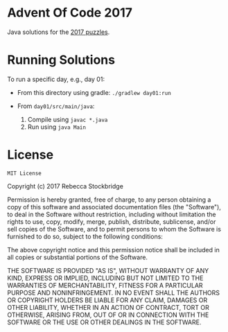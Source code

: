 # Advent Of Code 2017

Java solutions for the [2017 puzzles](http://adventofcode.com/2017).


# Running Solutions

To run a specific day, e.g., day 01:

* From this directory using gradle: `./gradlew day01:run`

* From `day01/src/main/java`:
	1. Compile using `javac *.java`
	2. Run using `java Main`

# License

	MIT License

Copyright (c) 2017 Rebecca Stockbridge

Permission is hereby granted, free of charge, to any person obtaining a copy
of this software and associated documentation files (the "Software"), to deal
in the Software without restriction, including without limitation the rights
to use, copy, modify, merge, publish, distribute, sublicense, and/or sell
copies of the Software, and to permit persons to whom the Software is
furnished to do so, subject to the following conditions:

The above copyright notice and this permission notice shall be included in all
copies or substantial portions of the Software.

THE SOFTWARE IS PROVIDED "AS IS", WITHOUT WARRANTY OF ANY KIND, EXPRESS OR
IMPLIED, INCLUDING BUT NOT LIMITED TO THE WARRANTIES OF MERCHANTABILITY,
FITNESS FOR A PARTICULAR PURPOSE AND NONINFRINGEMENT. IN NO EVENT SHALL THE
AUTHORS OR COPYRIGHT HOLDERS BE LIABLE FOR ANY CLAIM, DAMAGES OR OTHER
LIABILITY, WHETHER IN AN ACTION OF CONTRACT, TORT OR OTHERWISE, ARISING FROM,
OUT OF OR IN CONNECTION WITH THE SOFTWARE OR THE USE OR OTHER DEALINGS IN THE
SOFTWARE.